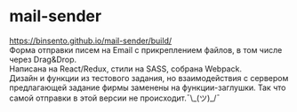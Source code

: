 # mail-sender  
https://binsento.github.io/mail-sender/build/  
Форма отправки писем на Email с прикреплением файлов, в том числе через Drag&Drop.  
Написана на React/Redux, стили на SASS, собрана Webpack.  
Дизайн и функции из тестового задания, но взаимодействия с сервером предлагающей задание фирмы заменены на функции-заглушки. Так что самой отправки в этой версии не происходит.¯\\\_(ツ)\_/¯